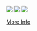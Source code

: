 ![](https://github-profile-summary-cards.vercel.app/api/cards/profile-details?username=sijysn&theme=nord_dark)
![](https://github-profile-summary-cards.vercel.app/api/cards/repos-per-language?username=sijysn&theme=nord_dark)
![](https://github-profile-summary-cards.vercel.app/api/cards/most-commit-language?username=sijysn&theme=nord_dark)

[More Info](https://github.com/vn7n24fzkq/github-profile-summary-cards)
